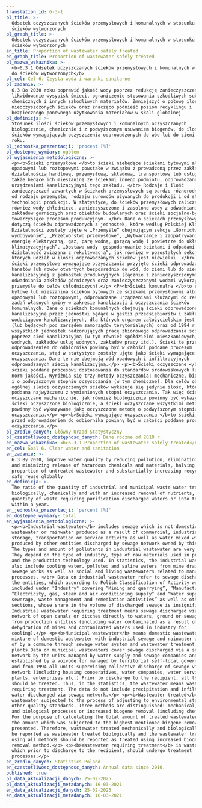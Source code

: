 ```yaml
---
translation_id: 6-3-1
pl_title: >-
  Odsetek oczyszczanych ścieków przemysłowych i komunalnych w stosunku do
  ścieków wytworzonych
pl_graph_title: >-
  Odsetek oczyszczanych ścieków przemysłowych i komunalnych w stosunku do
  ścieków wytworzonych
en_title: Proportion of wastewater safely treated
en_graph_title: Proportion of wastewater safely treated
pl_nazwa_wskaznika: >-
  <b>6.3.1 Odsetek oczyszczanych ścieków przemysłowych i komunalnych w stosunku
  do ścieków wytworzonych</b>
pl_cel: Cel 6. Czysta woda i warunki sanitarne
pl_zadanie: >-
  6.3 Do 2030 roku poprawić jakość wody poprzez redukcję zanieczyszczeń,
  likwidowanie wysypisk śmieci, ograniczenie stosowania szkodliwych substancji
  chemicznych i innych szkodliwych materiałów. Zmniejszyć o połowę ilość
  nieoczyszczonych ścieków oraz znacząco podnieść poziom recyklingu i
  bezpiecznego ponownego użytkowania materiałów w skali globalnej
pl_definicja: >-
  Stosunek ilości ścieków przemysłowych i komunalnych oczyszczanych
  biologicznie, chemicznie i z podwyższonym usuwaniem biogenów, do ilości
  ścieków wymagających oczyszczenia odprowadzonych do wód lub do ziemi w ciągu
  roku.
pl_jednostka_prezentacji: 'procent [%]'
pl_dostepne_wymiary: ogółem
pl_wyjasnienia_metodologiczne: >-
  <p><b>Ścieki przemysłowe </b>to ścieki niebędące ściekami bytowymi albo wodami
  opadowymi lub roztopowymi powstałe w związku z prowadzoną przez zakład
  działalnością handlową, przemysłową, składową, transportową lub usługową, a
  także będące ich mieszaniną ze ściekami innego podmiotu, odprowadzane
  urządzeniami kanalizacyjnymi tego zakładu. </br> Rodzaje i ilość
  zanieczyszczeń zawartych w ściekach przemysłowych są bardzo różnorodne. Zależą
  od rodzaju przemysłu, rodzaju surowców używanych do produkcji i od stosowanej
  technologii produkcji. W statystyce, do ścieków przemysłowych zalicza się
  również wody chłodnicze, zanieczyszczone i zasolone wody z odwadniania
  zakładów górniczych oraz obiektów budowlanych oraz ścieki socjalno-bytowe,
  towarzyszące procesom produkcyjnym. </br> Dane o ściekach przemysłowych
  dotyczą ścieków odprowadzonych z jednostek, które według Polskiej Klasyfikacji
  Działalności zostały ujęte w „Przemyśle” obejmującym sekcje „Górnictwo i
  wydobywanie”, „Przetwórstwo przemysłowe”, „Wytwarzanie i zaopatrywanie w
  energię elektryczną, gaz, parę wodną, gorącą wodę i powietrze do układów
  klimatyzacyjnych”, „Dostawa wody  gospodarowanie ściekami i odpadami oraz
  działalność związana z rekultywacją”, jak również w pozostałych sekcjach,
  których udział w ilości odprowadzanych ścieków jest niewielki. </br> Jako
  ścieki przemysłowe wymagające oczyszczania przyjęto ścieki odprowadzone siecią
  kanałów lub rowów otwartych bezpośrednio do wód, do ziemi lub do sieci
  kanalizacyjnej z jednostek produkcyjnych (łącznie z zanieczyszczonymi wodami z
  odwadniania zakładów górniczych oraz zanieczyszczonymi wodami wykorzystanymi w
  przemyśle do celów chłodniczych).</p> <P><b>Ścieki komunalne </b>to ścieki
  bytowe lub mieszanina ścieków bytowych ze ściekami przemysłowymi albo wodami
  opadowymi lub roztopowymi, odprowadzane urządzeniami służącymi do realizacji
  zadań własnych gminy w zakresie kanalizacji i oczyszczania ścieków
  komunalnych. Dane o ściekach komunalnych obejmują ścieki odprowadzone siecią
  kanalizacyjną przez jednostki będące w gestii przedsiębiorstw i zakładów
  wodociągowo-kanalizacyjnych, dla których organem założycielskim jest wojewoda
  (lub będących pod zarządem samorządów terytorialnych) oraz od 1994 r.
  wszystkich jednostek nadzorujących pracę zbiorowego odprowadzania ścieków
  poprzez sieć kanalizacyjną (w tym również spółdzielni mieszkaniowych, spółek
  wodnych, zakładów usług wodnych, zakładów pracy itd.). Ścieki te przed
  odprowadzeniem do odbiornika powinny być w całości poddane procesom
  oczyszczania, stąd w statystyce zostały ujęte jako ścieki wymagające
  oczyszczania. Dane te nie obejmują wód opadowych i infiltracyjnych
  odprowadzanych siecią kanalizacyjną.</p> <p><b>Ścieki oczyszczane </b>to
  ścieki poddane procesowi dostosowania do standardów środowiskowych lub innych
  norm jakości. Wyróżnia się trzy metody oczyszczania: mechaniczne, biologiczne
  i o podwyższonym stopniu oczyszczania (w tym chemiczne). Dla celów obliczenia
  ogólnej ilości oczyszczonych ścieków wykazuje się jedynie ilość, która była
  poddana najwyższemu z wymienionych stopni oczyszczania. Tak więc ścieki
  oczyszczane mechanicznie, jak również biologicznie powinny być wykazywane jako
  ścieki oczyszczone biologicznie, a ścieki oczyszczane wszystkimi metodami
  powinny być wykazywane jako oczyszczone metodą o podwyższonym stopniu
  oczyszczania.</p> <p><b>Ścieki wymagające oczyszczania </b>to ścieki, które
  przed odprowadzeniem do odbiornika powinny być w całości poddane procesom
  oczyszczania.</p>
pl_zrodlo_danych: Główny Urząd Statystyczny
pl_czestotliwosc_dostępnosc_danych: Dane roczne od 2010 r.
en_nazwa_wskaznika: <b>6.3.1 Proportion of wastewater safely treated</b>
en_cel: Goal 6. Clear water and sanitation
en_zadanie: >-
  6.3 By 2030, improve water quality by reducing pollution, eliminating dumping
  and minimizing release of hazardous chemicals and materials, halving the
  proportion of untreated wastewater and substantially increasing recycling and
  safe reuse globally
en_definicja: >-
  The ratio of the quantity of industrial and municipal waste water treated
  biologically, chemically and with an increased removal of nutrients, to the
  quantity of waste requiring purification discharged waters or into the ground
  within a year.
en_jednostka_prezentacji: 'percent [%]'
en_dostepne_wymiary: total
en_wyjasnienia_metodologiczne: >-
  <p><b>Industrial wastewater</b> includes sewage which is not domestic
  wastewater or rainwater produced as a result of commercial, industrial,
  storage, transportation or service activity as well as water mixed with sewage
  produced by other entities discharged by sewage network owned by this plant.
  The types and amount of pollutants in industrial wastewater are very diverse.
  They depend on the type of industry, type of raw materials used in production
  and the production technology used. In statistics, the industrial wastewater
  also include cooling water, polluted and saline waters from mine drainage and
  sewage works as well as social and living wastewaters related to manufacturing
  processes. </br> Data on industrial wastewater refer to sewage discharged by
  the entities, which according to Polish Classification of Activity were
  included under "Industry" covering ”Mining and quarrying”, ”Manufacturing”,
  ”Electricity, gas, steam and air conditioning supply” and “Water supply
  sewerage, waste management and remediation activities” as well as other
  sections, whose share in the volume of discharged sewage is insignificant.
  Industrial wastewater requiring treatment means sewage discharged via a
  network of open canals or ditches directly to waters, ground or sewage network
  from production entities (including water contaminated as a result of
  dehydration of mines and contaminated waters used in industry for
  cooling).</p> <p><b>Municipal wastewater</b> means domestic wastewater or
  mixture of domestic wastewater with industrial sewage and rainwater disposed
  of by a commune through sewage water system and wastewater treatment
  plants.Data on municipal wastewaters cover sewage discharged via a sewage
  network by the units managed by water supply and sewage companies and plants
  established by a voivode (or managed by territorial self-local governments)
  and from 1994 all units supervising collective discharge of sewage via sewage
  network (including housing cooperatives, water companies, water service
  plants, enterprises etc.) Prior to discharge to the recipient, all the sewage
  should be treated. Thus, in the statistics, the wastewater means wastewater
  requiring treatment. The data do not include precipitation and infiltration
  water discharged via sewage network.</p> <p><b>Wastewater treated</b> is
  wastewater subjected to the process of adjusting to environmental standards or
  other quality standards. Three methods are distinguished: mechanical, chemical
  and biological processes or increased biogene removal (including chemical).
  For the purpose of calculating the total amount of treated wastewater, only
  the amount which was subjected to the highest mentioned biogene removal is
  presented. Therefore, wastewater treated mechanically and biologically should
  be reported as wastewater treated biologically and the wastewater treated
  using all methods should be reported as treated using increased biogene
  removal method.</p> <p><b>Wastewater requiring treatment</b> is wastewater
  which prior to discharge to the recipient, should undergo treatment
  processes.</p>
en_zrodlo_danych: Statistics Poland
en_czestotliwosc_dostępnosc_danych: Annual data since 2010.
published: true
pl_data_aktualizacji_danych: 25-02-2025
pl_data_aktualizacji_metadanych: 16-03-2021
en_data_aktualizacji_danych: 25-02-2025
en_data_aktualizacji_metadanych: 16-03-2021
---
```

